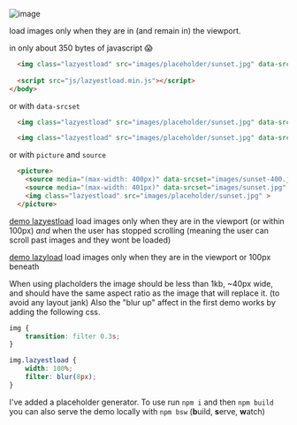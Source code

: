 ![image](https://rawgit.com/Paul-Browne/lazyestload.js/master/dist/images/lazyestload.png "Lazyestload.js logo")

load images only when they are in (and remain in) the viewport. 

in only about 350 bytes of javascript :scream:

```html
  <img class="lazyestload" src="images/placeholder/sunset.jpg" data-src="images/sunset.jpg" >
  
  <script src="js/lazyestload.min.js"></script>
</body>
```

or with `data-srcset` 

```html
  <img class="lazyestload" src="images/placeholder/sunset.jpg" data-srcset="images/sunset-1x.jpg 1x, images/sunset-2x.jpg 2x, images/sunset-3x.jpg 3x" >
```

```html
  <img class="lazyestload" src="images/placeholder/sunset.jpg" data-srcset="images/sunset-400.jpg 400w, images/sunset.jpg 1600w" >
```

or with `picture` and `source` 

```html
  <picture>
  	<source media="(max-width: 400px)" data-srcset="images/sunset-400.jpg" >
  	<source media="(max-width: 401px)" data-srcset="images/sunset.jpg" >
  	<img class="lazyestload" src="images/placeholder/sunset.jpg" >
  </picture>
```

[demo lazyestload](https://rawgit.com/Paul-Browne/lazyestload.js/master/dist/lazyestload.html) load images only when they are in the viewport (or within 100px) *and* when the user has stopped scrolling (meaning the user can scroll past images and they wont be loaded)


[demo lazyload](https://rawgit.com/Paul-Browne/lazyestload.js/master/dist/lazyload.html) load images only when they are in the viewport or 100px beneath


When using placholders the image should be less than 1kb, ~40px wide, and should have the same aspect ratio as the image that will replace it. (to avoid any layout jank) Also the "blur up" affect in the first demo works by adding the following css.

```css
img {
    transition: filter 0.3s;
}

img.lazyestload {                
    width: 100%;
    filter: blur(8px);
}
```



I've added a placeholder generator. To use run `npm i` and then `npm build` you can also serve the demo locally with `npm bsw` (**b**uild, **s**erve, **w**atch)
